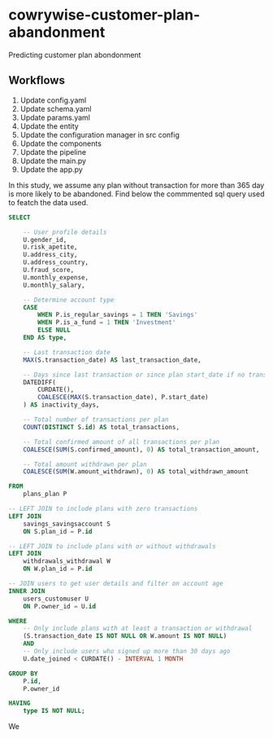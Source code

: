# cowrywise-customer-plan-abandonment
Predicting customer plan abondonment

## Workflows

1. Update config.yaml
2. Update schema.yaml
3. Update params.yaml
4. Update the entity
5. Update the configuration manager in src config
6. Update the components
7. Update the pipeline 
8. Update the main.py
9. Update the app.py

In this study, we assume any plan without transaction for more than 365 day is more likely to be abandoned.
Find below the commmented sql query used to featch the data used.



```sql
SELECT 

    -- User profile details
    U.gender_id,
    U.risk_apetite,
    U.address_city,
    U.address_country,
    U.fraud_score,
    U.monthly_expense,
    U.monthly_salary,

    -- Determine account type
    CASE 
        WHEN P.is_regular_savings = 1 THEN 'Savings'
        WHEN P.is_a_fund = 1 THEN 'Investment'
        ELSE NULL
    END AS type,

    -- Last transaction date
    MAX(S.transaction_date) AS last_transaction_date,

    -- Days since last transaction or since plan start_date if no transaction
    DATEDIFF(
        CURDATE(), 
        COALESCE(MAX(S.transaction_date), P.start_date)
    ) AS inactivity_days,

    -- Total number of transactions per plan
    COUNT(DISTINCT S.id) AS total_transactions,

    -- Total confirmed amount of all transactions per plan
    COALESCE(SUM(S.confirmed_amount), 0) AS total_transaction_amount,

    -- Total amount withdrawn per plan
    COALESCE(SUM(W.amount_withdrawn), 0) AS total_withdrawn_amount

FROM 
    plans_plan P

-- LEFT JOIN to include plans with zero transactions
LEFT JOIN 
    savings_savingsaccount S 
    ON S.plan_id = P.id 

-- LEFT JOIN to include plans with or without withdrawals
LEFT JOIN 
    withdrawals_withdrawal W 
    ON W.plan_id = P.id

-- JOIN users to get user details and filter on account age
INNER JOIN 
    users_customuser U 
    ON P.owner_id = U.id

WHERE
    -- Only include plans with at least a transaction or withdrawal
    (S.transaction_date IS NOT NULL OR W.amount IS NOT NULL)
    AND
    -- Only include users who signed up more than 30 days ago
    U.date_joined < CURDATE() - INTERVAL 1 MONTH

GROUP BY 
    P.id,
    P.owner_id

HAVING 
    type IS NOT NULL;
```
We 